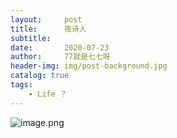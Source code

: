 ```yaml
---
layout:     post
title:      夜诗人
subtitle:   
date:       2020-07-23
author:     77就是七七呀
header-img: img/post-background.jpg
catalog: true
tags:
    - Life ？
---
```

[^_^]: # (哈哈我是注释，不会在浏览器中显示。)
[^_^]: # (tags包含杂谈，Life ？，Books,El Psy Congroo，Korea)

    每个人在夜晚，都是一个诗人。

![image.png](https://i.loli.net/2020/05/25/HpMIw4KV9z2eboy.png)
